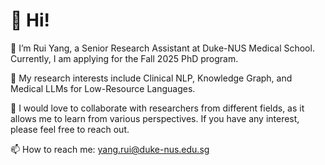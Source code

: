 # 👋 Hi!

👀 I’m Rui Yang, a Senior Research Assistant at Duke-NUS Medical School. Currently, I am applying for the Fall 2025 PhD program.

🌱 My research interests include Clinical NLP, Knowledge Graph, and Medical LLMs for Low-Resource Languages.

🤔 I would love to collaborate with researchers from different fields, as it allows me to learn from various perspectives. If you have any interest, please feel free to reach out.

📫 How to reach me: yang.rui@duke-nus.edu.sg

<!--
**ruiyang-medinfo/ruiyang-medinfo** is a ✨ _special_ ✨ repository because its `README.md` (this file) appears on your GitHub profile.



- 🔭 I’m currently working on ...
- 🌱 I’m currently learning ...
- 👯 I’m looking to collaborate on ...
- 🤔 I’m looking for help with ...
- 💬 Ask me about ...
- 📫 How to reach me: ...
- 😄 Pronouns: ...
- ⚡ Fun fact: ...
-->
